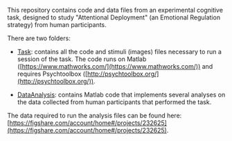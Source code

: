 This repository contains code and data files from an experimental cognitive task, designed to study "Attentional Deployment" (an Emotional Regulation strategy) from human participants.

There are two folders:

* [Task](https://github.com/phenomenafromdata/Attentional-Deployment-01/tree/main/Task): contains all the code and stimuli (images) files necessary to run a session of the task. The code runs on Matlab ([https://www.mathworks.com/](https://www.mathworks.com/)) and requires Psychtoolbox ([http://psychtoolbox.org/](http://psychtoolbox.org/)).

* [DataAnalysis](https://github.com/phenomenafromdata/Attentional-Deployment-01/tree/main/DataAnalysis): contains Matlab code that implements several analyses on the data collected from human participants that performed the task.

The data required to run the analysis files can be found here: [https://figshare.com/account/home#/projects/232625](https://figshare.com/account/home#/projects/232625).

